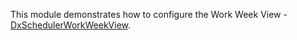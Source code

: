 This module demonstrates how to configure the Work Week View - [DxSchedulerWorkWeekView](https://docs.devexpress.com/Blazor/DevExpress.Blazor.DxSchedulerWorkWeekView).
